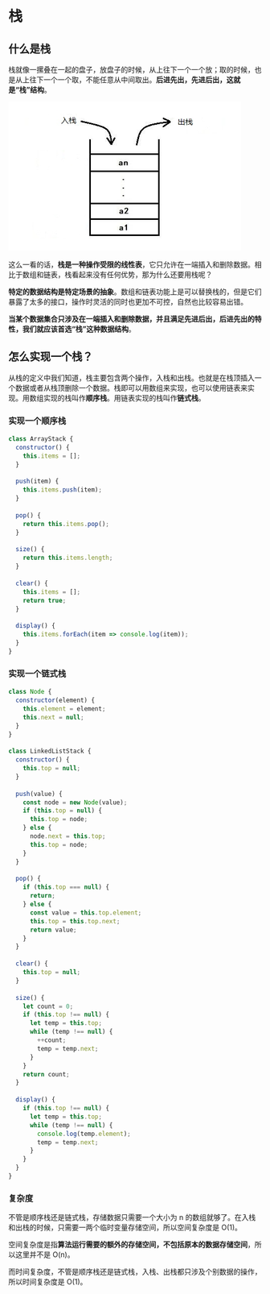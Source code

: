# 栈

## 什么是栈

栈就像一摞叠在一起的盘子，放盘子的时候，从上往下一个一个放；取的时候，也是从上往下一个一个取，不能任意从中间取出。**后进先出，先进后出，这就是“栈”结构**。

![stack](../../public/assets//dataStructure-stack.jpg)

这么一看的话，**栈是一种操作受限的线性表**，它只允许在一端插入和删除数据。相比于数组和链表，栈看起来没有任何优势，那为什么还要用栈呢？

**特定的数据结构是特定场景的抽象**。数组和链表功能上是可以替换栈的，但是它们暴露了太多的接口，操作时灵活的同时也更加不可控，自然也比较容易出错。

**当某个数据集合只涉及在一端插入和删除数据，并且满足先进后出，后进先出的特性，我们就应该首选“栈”这种数据结构**。

## 怎么实现一个栈？

从栈的定义中我们知道，栈主要包含两个操作，入栈和出栈。也就是在栈顶插入一个数据或者从栈顶删除一个数据。栈即可以用数组来实现，也可以使用链表来实现。用数组实现的栈叫作**顺序栈**。用链表实现的栈叫作**链式栈**。

### 实现一个顺序栈

```js
class ArrayStack {
  constructor() {
    this.items = [];
  }

  push(item) {
    this.items.push(item);
  }

  pop() {
    return this.items.pop();
  }

  size() {
    return this.items.length;
  }

  clear() {
    this.items = [];
    return true;
  }

  display() {
    this.items.forEach(item => console.log(item));
  }
}
```

### 实现一个链式栈

```js
class Node {
  constructor(element) {
    this.element = element;
    this.next = null;
  }
}

class LinkedListStack {
  constructor() {
    this.top = null;
  }

  push(value) {
    const node = new Node(value);
    if (this.top = null) {
      this.top = node;
    } else {
      node.next = this.top;
      this.top = node;
    }
  }

  pop() {
    if (this.top === null) {
      return;
    } else {
      const value = this.top.element;
      this.top = this.top.next;
      return value;
    }
  }

  clear() {
    this.top = null;
  }

  size() {
    let count = 0;
    if (this.top !== null) {
      let temp = this.top;
      while (temp !== null) {
        ++count;
        temp = temp.next;
      }
    }
    return count;
  }

  display() {
    if (this.top !== null) {
      let temp = this.top;
      while (temp !== null) {
        console.log(temp.element);
        temp = temp.next;
      }
    }
  }
}
```

### 复杂度

不管是顺序栈还是链式栈，存储数据只需要一个大小为 n 的数组就够了。在入栈和出栈的时候，只需要一两个临时变量存储空间，所以空间复杂度是 O(1)。

空间复杂度是指**算法运行需要的额外的存储空间，不包括原本的数据存储空间**，所以这里并不是 O(n)。

而时间复杂度，不管是顺序栈还是链式栈，入栈、出栈都只涉及个别数据的操作，所以时间复杂度是 O(1)。



